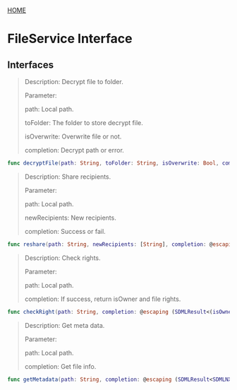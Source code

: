 [HOME](Home.md)
# FileService Interface #


## Interfaces ##
>Description: 	Decrypt file to folder.
>
>Parameter:
>
>path: Local path.
>
>toFolder: The folder to store decrypt file.
>
>isOverwrite: Overwrite file or not.
>
>completion: Decrypt path or error.

```Swift
func decryptFile(path: String, toFolder: String, isOverwrite: Bool, completion: @escaping (SDMLResult<String>) -> ())
```

>Description: 	Share recipients.
>
>Parameter:
>
>path: Local path.
>
>newRecipients: New recipients.
>
>completion: Success or fail.

```Swift
func reshare(path: String, newRecipients: [String], completion: @escaping (SDMLResult<Any?>) -> ())
```

>Description: 	Check rights.
>
>Parameter:
>
>path: Local path.
>
>completion: If success, return isOwner and file rights.

```Swift
func checkRight(path: String, completion: @escaping (SDMLResult<(isOwner: Bool, rights: [SDMLFileRight])>) -> ())
```

>Description: 	Get meta data.
>
>Parameter:
>
>path: Local path.
>
>completion: Get file info.

```Swift
func getMetadata(path: String, completion: @escaping (SDMLResult<SDMLNXLFileInterface>) -> ())
```
